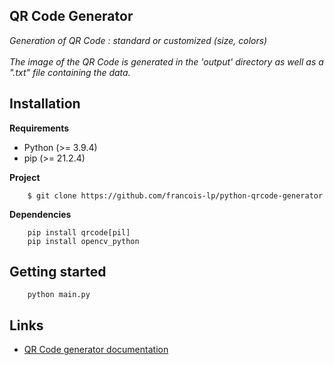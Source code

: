 ## QR Code Generator
*Generation of QR Code : standard or customized (size, colors)*  
<br/>*The image of the QR Code is generated in the 'output' directory as well as a ".txt" file containing the data.*

## Installation

__Requirements__
 - Python (>= 3.9.4)
 - pip (>= 21.2.4)

__Project__
```
	$ git clone https://github.com/francois-lp/python-qrcode-generator
```

__Dependencies__
```
    pip install qrcode[pil]
    pip install opencv_python
```

## Getting started
```
    python main.py
```

## Links
* [QR Code generator documentation](https://pypi.org/project/qrcode/)
